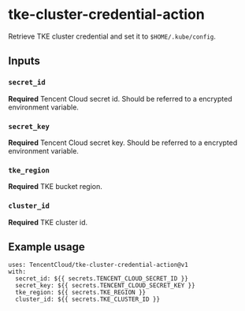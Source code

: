 # tke-cluster-credential-action
Retrieve TKE cluster credential and set it to `$HOME/.kube/config`.

## Inputs

### `secret_id`

**Required** Tencent Cloud secret id. Should be referred to a encrypted environment variable.

### `secret_key`

**Required** Tencent Cloud secret key. Should be referred to a encrypted environment variable.

### `tke_region`

**Required** TKE bucket region.

### `cluster_id`

**Required** TKE cluster id.

## Example usage

```
uses: TencentCloud/tke-cluster-credential-action@v1
with:
  secret_id: ${{ secrets.TENCENT_CLOUD_SECRET_ID }}
  secret_key: ${{ secrets.TENCENT_CLOUD_SECRET_KEY }}
  tke_region: ${{ secrets.TKE_REGION }}
  cluster_id: ${{ secrets.TKE_CLUSTER_ID }}
```